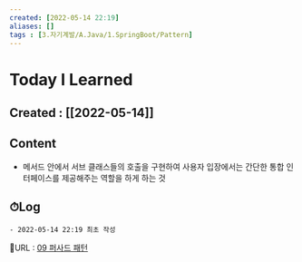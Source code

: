 ```yaml
---
created: [2022-05-14 22:19]
aliases: []
tags : [3.자기계발/A.Java/1.SpringBoot/Pattern]
---
```


# Today I Learned
## Created : [[2022-05-14]]
## Content
- 메서드 안에서 서브 클래스들의 호출을 구현하여 사용자 입장에서는 간단한 통합 인터페이스를 제공해주는 역할을 하게 하는 것

## ⏱Log
	- 2022-05-14 22:19 최초 작성


📙URL : [09 퍼사드 패턴](https://lktprogrammer.tistory.com/42)